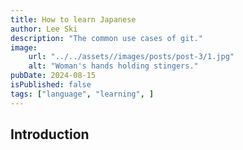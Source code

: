 ```yaml
---
title: How to learn Japanese
author: Lee Ski
description: "The common use cases of git."
image:
    url: "../../assets//images/posts/post-3/1.jpg"
    alt: "Woman's hands holding stingers."
pubDate: 2024-08-15
isPublished: false
tags: ["language", "learning", ]
---
```



## Introduction
